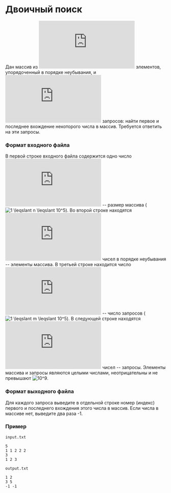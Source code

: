 # Двоичный поиск

Дан массив из ![n](https://latex.codecogs.com/svg.latex?n) элементов, упорядоченный в порядке неубывания, и ![m](https://latex.codecogs.com/svg.latex?m) запросов: найти первое и последнее вхождение некоторого числа в массив.  Требуется ответить на эти запросы.

### Формат входного файла

В первой строке входного файла содержится одно число ![n](https://latex.codecogs.com/svg.latex?n) -- размер массива (![1 \leqslant n \leqslant 10^5](https://latex.codecogs.com/svg.latex?1%20\leqslant%20n%20\leqslant%2010^5)).  Во второй строке находятся ![n](https://latex.codecogs.com/svg.latex?n) чисел в порядке неубывания -- элементы массива.  В третьей строке находится число ![m](https://latex.codecogs.com/svg.latex?m) -- число запросов (![1 \leqslant m \leqslant 10^5](https://latex.codecogs.com/svg.latex?1%20\leqslant%20m%20\leqslant%2010^5)).  В следующей строке находятся ![m](https://latex.codecogs.com/svg.latex?m) чисел -- запросы.  Элементы массива и запросы являются целыми числами, неотрицательны и не превышают ![10^9](https://latex.codecogs.com/svg.latex?10^9).

### Формат выходного файла

Для каждого запроса выведите в отдельной строке номер (индекс) первого и последнего вхождения этого числа в массив.  Ecли числа в массиве нет, выведите два раза -1.

### Пример

`input.txt`
```
5
1 1 2 2 2
3
1 2 3
```

`output.txt`
```
1 2
3 5
-1 -1
```
